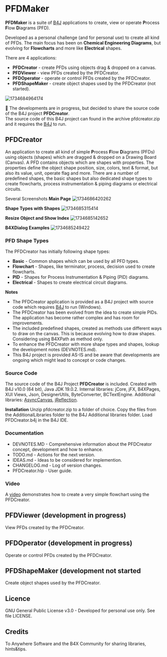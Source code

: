 # PFDMaker
**PFDMaker** is a suite of [B4J](https://www.b4x.com/b4j.html) applications to create, view or operate **P**rocess **F**low **D**iagrams (PFD).

Developed as a personal challenge (and for personal use) to create all kind of PFDs.
The main focus has been on **Chemical Engineering Diagrams**, but evolving for **Flowcharts** and more like **Electrical** shapes.

There are 4 applications:
* **PFDCreator** - create PFDs using objects drag & dropped on a canvas.
* **PFDViewer** - view PFDs created by the PFDCreator.
* **PFDOperator** - operate or control PFDs created by the PFDCreator.
* **PFDShapeMaker** - create object shapes used by the PFDCreator (not started).

![1734684964174](https://github.com/user-attachments/assets/6f591361-94a7-4de9-9ae3-b75f1b0f7ee2)

🚧 The developments are in progress, but decided to share the source code of the B4J project **PFDCreator**.  
The source code of this B4J project can found in the archive pfdcreator.zip and it requires the [B4J](https://www.b4x.com/b4j.html) to run.

## PFDCreator
An application to create all kind of simple **P**rocess **F**low **D**iagrams (PFDs) using objects (shapes) which are dragged & dropped on a Drawing Board (Canvas).
A PFD contains objects which are shapes with properties.
The properties define the object shape position, size, colors, text & format, but also its value, unit, operate flag and more.
There are a number of predefined shapes, the basic shapes but also dedicated shape types to create flowcharts, process instrumentation & piping diagrams or electrical circuits.

Several Screenshots
**Main Page**
![1734686420262](https://github.com/user-attachments/assets/28af6257-755b-490c-bbaa-07c834c87037)

**Shape Types with Shapes**
![1734685315414](https://github.com/user-attachments/assets/a6f9722f-535d-4aee-8752-d0c05fe6b2f8)

**Resize Object and Show Index**
![1734685142652](https://github.com/user-attachments/assets/ead04045-639b-4305-87b5-499d52cdf2a1)

**B4XDialog Examples**
![1734685249422](https://github.com/user-attachments/assets/60d4e002-6b1d-45ef-91b9-3fa1cfb8d4c9)

### PFD Shape Types
The PFDCreator has initially following shape types:
* **Basic** - Common shapes which can be used by all PFD types.
* **Flowchart** - Shapes, like terminator, process, decision used to create flowcharts.
* **PID** - Shapes for Process Instrumentation & Piping (PID) diagrams.
* **Electrical** - Shapes to create electrical circuit diagrams.

**Notes**
* The PFDCreator application is provided as a B4J project with source code which requires [B4J](https://www.b4x.com/b4j.html) to run (Windows).
* The PFDCreator has been evolved from the idea to create simple PIDs. The application has become rather complex and has room for improvements.
* The included predefined shapes, created as methods use different ways to draw on the canvas. This is because evolving how to draw shapes. Considering using B4XPath as method only.
* To enhance the PFDCreator with more shape types and shapes, lookup the development notes (DEVNOTES.md).
* This B4J project is provided AS-IS and be aware that developments are ongoing which might lead to concept or code changes.

### Source Code
The source code of the B4J Project **PFDCreator** is included.
Created with B4J v10.0 (64 bit), Java JDK 19.0.2.
Internal libraries: jCore, jFX, B4XPages, XUI Views, Json, DesignerUtils, ByteConverter, BCTextEngine.
Additional libraries: [AsyncCanvas](https://www.b4x.com/android/forum/threads/asynccanvas-b4xcanvas-wrapper-with-invalidate-for-b4j.148736/), [jReflection](https://www.b4x.com/android/forum/threads/jreflection-library.35448/).

**Installation**
Unzip pfdcreator.zip to a folder of choice.
Copy the files from the AdditionalLibraries folder to the B4J Additional libraries folder.
Load PFDCreator.b4j in the B4J IDE.

### Documentation
* DEVNOTES.MD - Comprehensive information about the PFDCreator concept, development and how to enhance.
* TODO.md - Actions for the next version.
* IDEAS.md - Ideas to be considered for implemention.
* CHANGELOG.md - Log of version changes.
* PFDCreator.hlp - User guide.

### Video
A [video](https://1drv.ms/v/s!AhNDg9iSqrdPwNU1YZQVEQ1bd0BCnA) demonstrates how to create a very simple flowchart using the PFDCreator.

## PFDViewer (development in progress)
View PFDs created by the PFDCreator.

## PFDOperator (development in progress)
Operate or control PFDs created by the PFDCreator.

## PFDShapeMaker (development not started
Create object shapes used by the PFDCreator.

## Licence
GNU General Public License v3.0 - Developed for personal use only. See file LICENSE.

## Credits
To Anywhere Software and the B4X Community for sharing libraries, hints&tips.
